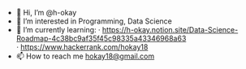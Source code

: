 - 👋 Hi, I’m @h-okay
- 👀 I’m interested in Programming, Data Science
- 🌱 I’m currently learning:
      · https://h-okay.notion.site/Data-Science-Roadmap-4c38bc9af35f45c98335a43346968a63<br/>· https://www.hackerrank.com/hokay18
- 📫 How to reach me hokay18@gmail.com

<!---
h-okay/h-okay is a ✨ special ✨ repository because its `README.md` (this file) appears on your GitHub profile.
You can click the Preview link to take a look at your changes.
--->
